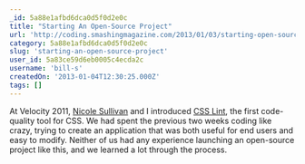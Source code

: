 ```yaml
---
_id: 5a88e1afbd6dca0d5f0d2e0c
title: "Starting An Open-Source Project"
url: 'http://coding.smashingmagazine.com/2013/01/03/starting-open-source-project/'
category: 5a88e1afbd6dca0d5f0d2e0c
slug: 'starting-an-open-source-project'
user_id: 5a83ce59d6eb0005c4ecda2c
username: 'bill-s'
createdOn: '2013-01-04T12:30:25.000Z'
tags: []
---
```


At Velocity 2011, <a href="http://stubbornella.org/">Nicole Sullivan</a> and I introduced <a href="http://csslint.net/">CSS Lint</a>, the first code-quality tool for CSS. We had spent the previous two weeks coding like crazy, trying to create an application that was both useful for end users and easy to modify. Neither of us had any experience launching an open-source project like this, and we learned a lot through the process.

